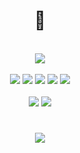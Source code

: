 <div align="center">
  <h1>🤖</h1><br>
  <img src="https://github-readme-stats.vercel.app/api/top-langs/?username=ihrielmosko&layout=compact&theme=midnight-purple"/> <br><br>
  <img src="https://img.shields.io/badge/Visual_Studio_Code-0078D4?style=flat-square&logo=visual%20studio%20code&logoColor=white">
  <img src="https://img.shields.io/badge/GIT-E44C30?style=flat-square&logo=git&logoColor=white">
  <img src="https://img.shields.io/badge/Unity-100000?style=flat%20square&logo=unity&logoColor=white">
  <a href="https://steamcommunity.com/id/laughing_wolf"target="_blank"><img src="https://img.shields.io/badge/Steam-000000?style=flat-square&logo=steam&logoColor=white"></a>
  <a href="https://itch.io/profile/darknya"target="_blank"><img src="https://img.shields.io/badge/Itch.io-FA5C5C?style=flat-square&logo=itchdotio&logoColor=white"></a><br><br>
  <a href="https://discord.gg/ZxcweXHE94"target="_blank"><img src="https://img.shields.io/badge/Discord-7289DA?style=flat-square&logo=discord&logoColor=white"></a>
  <a href="https://www.linkedin.com/in/ihriel-mosko-5717b3234"target="_blank"><img src="https://img.shields.io/badge/LinkedIn-0077B5?style=flat-square&logo=linkedin&logoColor=white"></a>
</div>

#
<div align="center">
  <a href="https://www.codewars.com/"target="_blank"><img src="https://www.codewars.com/users/faustus/badges/small"/>
</div>

<!--
https://github-readme-stats.vercel.app/api?username=ihrielmosko&show_icons=true&theme=midnight-purple&include_all_commits=true
https://github-readme-stats.vercel.app/api/top-langs/?username=ihrielmosko&layout=compact&theme=midnight-purple
-->
